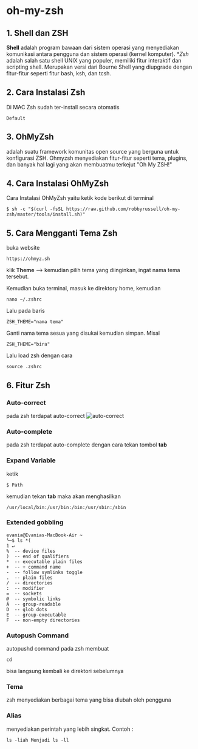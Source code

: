 # oh-my-zsh
## 1. Shell dan ZSH
**Shell** adalah program bawaan dari sistem operasi yang menyediakan komunikasi antara pengguna dan sistem operasi \(kernel komputer\).
**Zsh* adalah salah satu shell UNIX yang populer, memiliki fitur interaktif dan scripting shell. Merupakan versi dari Bourne Shell yang diupgrade dengan fitur-fitur seperti fitur bash, ksh, dan tcsh.

## 2. Cara Instalasi Zsh
Di MAC Zsh sudah ter-install secara otomatis
```
Default
```
## 3. OhMyZsh
adalah suatu framework komunitas open source yang berguna untuk konfigurasi ZSH. Ohmyzsh menyediakan fitur-fitur seperti tema, plugins, dan banyak hal lagi yang akan membuatmu terkejut "Oh My ZSH!"
## 4. Cara Instalasi OhMyZsh
Cara Instalasi OhMyZsh yaitu ketik kode berikut di terminal
```
$ sh -c "$(curl -fsSL https://raw.github.com/robbyrussell/oh-my-zsh/master/tools/install.sh)"
```
## 5. Cara Mengganti Tema Zsh
buka website
```
https://ohmyz.sh
```
klik **Theme** --> kemudian pilih tema yang diinginkan, ingat nama tema tersebut.

Kemudian buka terminal, masuk ke direktory home, kemudian
```
nano ~/.zshrc
```
Lalu pada baris
```
ZSH_THEME="nama tema"
```
Ganti nama tema sesua yang disukai kemudian simpan.
Misal 
```
ZSH_THEME="bira"
```
Lalu load zsh dengan cara
```
source .zshrc
```
## 6. Fitur Zsh
### Auto-correct
pada zsh terdapat auto-correct
![auto-correct](https://qph.ec.quoracdn.net/main-qimg-d45a5c5abf52584a62a147e4df0bbd82.webp "Logo Title Text 1")

### Auto-complete
pada zsh terdapat auto-complete dengan cara tekan tombol **tab**

### Expand Variable
ketik
``` 
$ Path
```
kemudian tekan **tab**
maka akan menghasilkan 
```
/usr/local/bin:/usr/bin:/bin:/usr/sbin:/sbin
```
 ### Extended gobbling
 ```
 evania@Evanias-MacBook-Air ~
╰─$ ls *(                                                                   1 ↵
%  -- device files
)  -- end of qualifiers
*  -- executable plain files
+  -- + command name
-  -- follow symlinks toggle
.  -- plain files
/  -- directories
:  -- modifier
=  -- sockets
@  -- symbolic links
A  -- group-readable
D  -- glob dots
E  -- group-executable
F  -- non-empty directories
 ```

 ### Autopush Command
 autopushd command pada zsh membuat 
 ```
 cd
 ```
 bisa langsung kembali ke direktori sebelumnya

 ### Tema
 zsh menyediakan berbagai tema yang bisa diubah oleh pengguna

 ### Alias 
 menyediakan perintah yang lebih singkat. Contoh :
 ```
ls -liah Menjadi ls -ll
 ```
